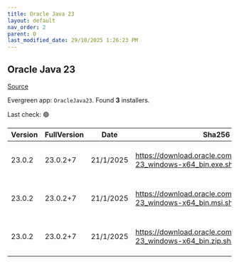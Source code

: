 ```yaml
---
title: Oracle Java 23
layout: default
nav_order: 2
parent: O
last_modified_date: 29/10/2025 1:26:23 PM
---
```


## Oracle Java 23

[Source](https://www.oracle.com/java/technologies/downloads/#java23)

Evergreen app: `OracleJava23`. Found **3** installers.

Last check: 🟢

| Version | FullVersion | Date      | Sha256                                                                       | Type | URI                                                                                                                                            |
| ------- | ----------- | --------- | ---------------------------------------------------------------------------- | ---- | ---------------------------------------------------------------------------------------------------------------------------------------------- |
| 23.0.2  | 23.0.2+7    | 21/1/2025 | https://download.oracle.com/java/23/latest/jdk-23_windows-x64_bin.exe.sha256 | exe  | [https://download.oracle.com/java/23/latest/jdk-23_windows-x64_bin.exe](https://download.oracle.com/java/23/latest/jdk-23_windows-x64_bin.exe) |
| 23.0.2  | 23.0.2+7    | 21/1/2025 | https://download.oracle.com/java/23/latest/jdk-23_windows-x64_bin.msi.sha256 | msi  | [https://download.oracle.com/java/23/latest/jdk-23_windows-x64_bin.msi](https://download.oracle.com/java/23/latest/jdk-23_windows-x64_bin.msi) |
| 23.0.2  | 23.0.2+7    | 21/1/2025 | https://download.oracle.com/java/23/latest/jdk-23_windows-x64_bin.zip.sha256 | zip  | [https://download.oracle.com/java/23/latest/jdk-23_windows-x64_bin.zip](https://download.oracle.com/java/23/latest/jdk-23_windows-x64_bin.zip) |
